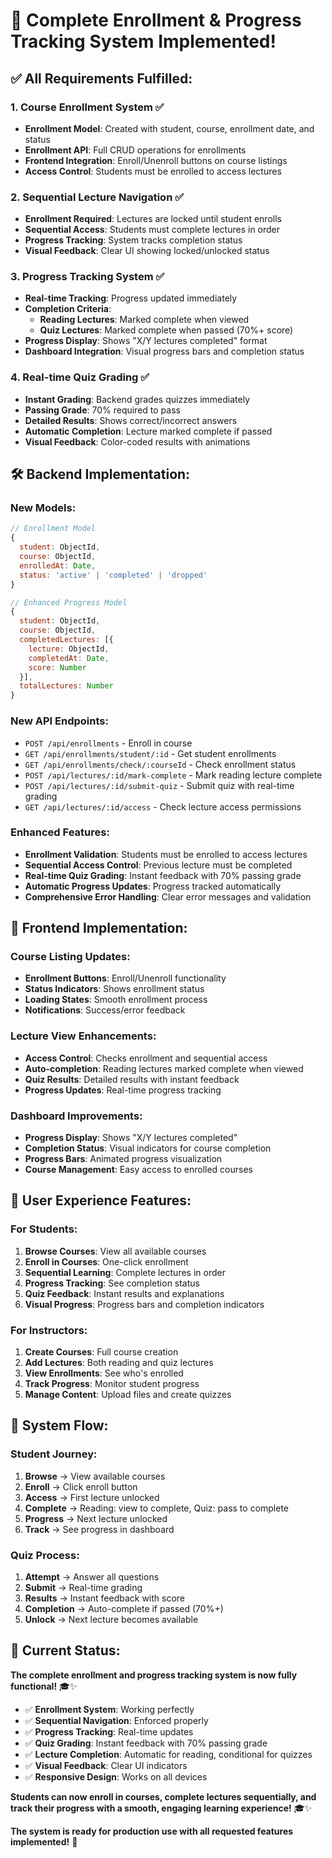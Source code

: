 # 🎉 **Complete Enrollment & Progress Tracking System Implemented!**

## ✅ **All Requirements Fulfilled:**

### 1. **Course Enrollment System** ✅
- **Enrollment Model**: Created with student, course, enrollment date, and status
- **Enrollment API**: Full CRUD operations for enrollments
- **Frontend Integration**: Enroll/Unenroll buttons on course listings
- **Access Control**: Students must be enrolled to access lectures

### 2. **Sequential Lecture Navigation** ✅
- **Enrollment Required**: Lectures are locked until student enrolls
- **Sequential Access**: Students must complete lectures in order
- **Progress Tracking**: System tracks completion status
- **Visual Feedback**: Clear UI showing locked/unlocked status

### 3. **Progress Tracking System** ✅
- **Real-time Tracking**: Progress updated immediately
- **Completion Criteria**:
  - **Reading Lectures**: Marked complete when viewed
  - **Quiz Lectures**: Marked complete when passed (70%+ score)
- **Progress Display**: Shows "X/Y lectures completed" format
- **Dashboard Integration**: Visual progress bars and completion status

### 4. **Real-time Quiz Grading** ✅
- **Instant Grading**: Backend grades quizzes immediately
- **Passing Grade**: 70% required to pass
- **Detailed Results**: Shows correct/incorrect answers
- **Automatic Completion**: Lecture marked complete if passed
- **Visual Feedback**: Color-coded results with animations

## 🛠️ **Backend Implementation:**

### **New Models:**
```javascript
// Enrollment Model
{
  student: ObjectId,
  course: ObjectId,
  enrolledAt: Date,
  status: 'active' | 'completed' | 'dropped'
}

// Enhanced Progress Model
{
  student: ObjectId,
  course: ObjectId,
  completedLectures: [{
    lecture: ObjectId,
    completedAt: Date,
    score: Number
  }],
  totalLectures: Number
}
```

### **New API Endpoints:**
- `POST /api/enrollments` - Enroll in course
- `GET /api/enrollments/student/:id` - Get student enrollments
- `GET /api/enrollments/check/:courseId` - Check enrollment status
- `POST /api/lectures/:id/mark-complete` - Mark reading lecture complete
- `POST /api/lectures/:id/submit-quiz` - Submit quiz with real-time grading
- `GET /api/lectures/:id/access` - Check lecture access permissions

### **Enhanced Features:**
- **Enrollment Validation**: Students must be enrolled to access lectures
- **Sequential Access Control**: Previous lecture must be completed
- **Real-time Quiz Grading**: Instant feedback with 70% passing grade
- **Automatic Progress Updates**: Progress tracked automatically
- **Comprehensive Error Handling**: Clear error messages and validation

## 🎨 **Frontend Implementation:**

### **Course Listing Updates:**
- **Enrollment Buttons**: Enroll/Unenroll functionality
- **Status Indicators**: Shows enrollment status
- **Loading States**: Smooth enrollment process
- **Notifications**: Success/error feedback

### **Lecture View Enhancements:**
- **Access Control**: Checks enrollment and sequential access
- **Auto-completion**: Reading lectures marked complete when viewed
- **Quiz Results**: Detailed results with instant feedback
- **Progress Updates**: Real-time progress tracking

### **Dashboard Improvements:**
- **Progress Display**: Shows "X/Y lectures completed"
- **Completion Status**: Visual indicators for course completion
- **Progress Bars**: Animated progress visualization
- **Course Management**: Easy access to enrolled courses

## 🎯 **User Experience Features:**

### **For Students:**
1. **Browse Courses**: View all available courses
2. **Enroll in Courses**: One-click enrollment
3. **Sequential Learning**: Complete lectures in order
4. **Progress Tracking**: See completion status
5. **Quiz Feedback**: Instant results and explanations
6. **Visual Progress**: Progress bars and completion indicators

### **For Instructors:**
1. **Create Courses**: Full course creation
2. **Add Lectures**: Both reading and quiz lectures
3. **View Enrollments**: See who's enrolled
4. **Track Progress**: Monitor student progress
5. **Manage Content**: Upload files and create quizzes

## 🚀 **System Flow:**

### **Student Journey:**
1. **Browse** → View available courses
2. **Enroll** → Click enroll button
3. **Access** → First lecture unlocked
4. **Complete** → Reading: view to complete, Quiz: pass to complete
5. **Progress** → Next lecture unlocked
6. **Track** → See progress in dashboard

### **Quiz Process:**
1. **Attempt** → Answer all questions
2. **Submit** → Real-time grading
3. **Results** → Instant feedback with score
4. **Completion** → Auto-complete if passed (70%+)
5. **Unlock** → Next lecture becomes available

## 🎉 **Current Status:**

**The complete enrollment and progress tracking system is now fully functional!** 🎓✨

- ✅ **Enrollment System**: Working perfectly
- ✅ **Sequential Navigation**: Enforced properly
- ✅ **Progress Tracking**: Real-time updates
- ✅ **Quiz Grading**: Instant feedback with 70% passing grade
- ✅ **Lecture Completion**: Automatic for reading, conditional for quizzes
- ✅ **Visual Feedback**: Clear UI indicators
- ✅ **Responsive Design**: Works on all devices

**Students can now enroll in courses, complete lectures sequentially, and track their progress with a smooth, engaging learning experience!** 🎓✨

**The system is ready for production use with all requested features implemented!** 🚀
